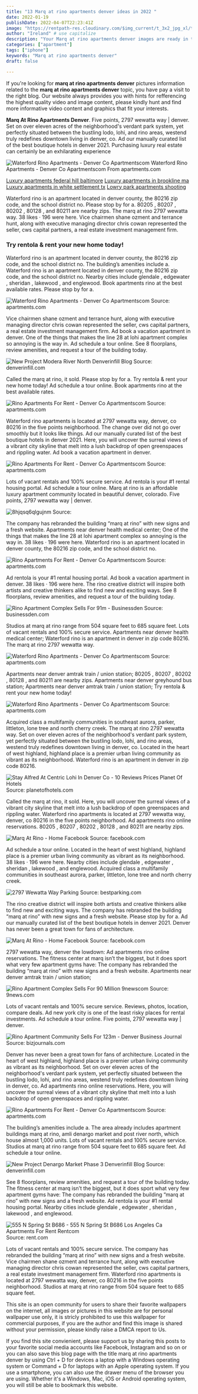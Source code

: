 ```yaml
---
title: "13 Marq at rino apartments denver ideas in 2022 "
date: 2022-01-19
publishDate: 2022-04-07T22:23:41Z
image: "https://rentpath-res.cloudinary.com/$img_current/t_3x2_jpg_xl/t_unpaid/6cccdc1958bfa4e5eac03a3898112fbd"
author: "Ireland" # use capitalize
description: "Your Marq at rino apartments denver images are ready in this website. Marq at rino apartments denver are a topic that is being searched for and liked by netizens now. You can Download the Marq at rino apartments denver files here. Get all free photos."
categories: ["apartment"]
tags: ["iphone"]
keywords: "Marq at rino apartments denver"
draft: false

---
```


If you're looking for **marq at rino apartments denver** pictures information related to the **marq at rino apartments denver** topic, you have pay a visit to the right  blog.  Our website always  provides you with  hints  for refferencing  the highest  quality video and image  content, please kindly hunt and find more informative video content and graphics  that fit your interests.

**Marq At Rino Apartments Denver**. Five points, 2797 wewatta way | denver. Set on over eleven acres of the neighborhood&#039;s verdant park system, yet perfectly situated between the bustling lodo, lohi, and rino areas, westend truly redefines downtown living in denver, co. Ad our manually curated list of the best boutique hotels in denver 2021. Purchasing luxury real estate can certainly be an exhilarating experience

![Waterford Rino Apartments - Denver Co Apartmentscom](https://images1.apartments.com/i2/BTNRm1h5oMiUXwgBiIV4qSZgRUjKUkpEcb3euggnGhs/117/waterford-rino-denver-co-building-photo.jpg?p=1 "Waterford Rino Apartments - Denver Co Apartmentscom")
Waterford Rino Apartments - Denver Co Apartmentscom From apartments.com

[Luxury apartments federal hill baltimore](/luxury-apartments-federal-hill-baltimore/)
[Luxury apartments in brookline ma](/luxury-apartments-in-brookline-ma/)
[Luxury apartments in white settlement tx](/luxury-apartments-in-white-settlement-tx/)
[Lowry park apartments shooting](/lowry-park-apartments-shooting/)

Waterford rino is an apartment located in denver county, the 80216 zip code, and the school district no. Please stop by for a. 80205 , 80207 , 80202 , 80128 , and 80211 are nearby zips. The marq at rino 2797 wewatta way. 38 likes · 196 were here. Vice chairmen shane ozment and terrance hunt, along with executive managing director chris cowan represented the seller, cws capital partners, a real estate investment management firm.

### Try rentola &amp; rent your new home today!

Waterford rino is an apartment located in denver county, the 80216 zip code, and the school district no. The building’s amenities include a. Waterford rino is an apartment located in denver county, the 80216 zip code, and the school district no. Nearby cities include glendale , edgewater , sheridan , lakewood , and englewood. Book apartments rino at the best available rates. Please stop by for a.


![Waterford Rino Apartments - Denver Co Apartmentscom](https://images1.apartments.com/i2/xNgw-ffOgbM0gI02BeZsesbH9A-DaOfb21dRAlkSOE0/111/waterford-rino-denver-co-primary-photo.jpg "Waterford Rino Apartments - Denver Co Apartmentscom")
Source: apartments.com

Vice chairmen shane ozment and terrance hunt, along with executive managing director chris cowan represented the seller, cws capital partners, a real estate investment management firm. Ad book a vacation apartment in denver. One of the things that makes the line 28 at lohi apartment complex so annoying is the way in. Ad schedule a tour online. See 8 floorplans, review amenities, and request a tour of the building today.

![New Project Modera River North Denverinfill Blog](https://difcdn.denverinfill.com/wp-content/uploads/2015/10/19043014/2015-10-31_modera-river-north-0.jpg "New Project Modera River North Denverinfill Blog")
Source: denverinfill.com

Called the marq at rino, it sold. Please stop by for a. Try rentola &amp; rent your new home today! Ad schedule a tour online. Book apartments rino at the best available rates.

![Rino Apartments For Rent - Denver Co Apartmentscom](https://images1.apartments.com/i2/_EIR1Lf4AjeoJTeasPm6FnPQAG5NbZiJL1iaJZLn7jQ/117/canvas-on-blake-denver-co-building-photo.jpg "Rino Apartments For Rent - Denver Co Apartmentscom")
Source: apartments.com

Waterford rino apartments is located at 2797 wewatta way, denver, co 80216 in the five points neighborhood. The change over did not go over smoothly but it looks like things. Ad our manually curated list of the best boutique hotels in denver 2021. Here, you will uncover the surreal views of a vibrant city skyline that melt into a lush backdrop of open greenspaces and rippling water. Ad book a vacation apartment in denver.

![Rino Apartments For Rent - Denver Co Apartmentscom](https://images1.apartments.com/i2/jNAvDL2_4XIteVtUG9b1AdxNmbbwqylf0QI0hC1HoE8/117/clocktower-lofts-denver-co-building-photo.jpg "Rino Apartments For Rent - Denver Co Apartmentscom")
Source: apartments.com

Lots of vacant rentals and 100% secure service. Ad rentola is your #1 rental housing portal. Ad schedule a tour online. Marq at rino is an affordable luxury apartment community located in beautiful denver, colorado. Five points, 2797 wewatta way | denver.

![8hjqsq6qlgujnm](https://assets.website-files.com/5c54ca7eb70744a8a7c08f78/61a57424b4202974a16c283a_IMG_9081.jpg "8hjqsq6qlgujnm")
Source: 

The company has rebranded the building “marq at rino” with new signs and a fresh website. Apartments near denver health medical center; One of the things that makes the line 28 at lohi apartment complex so annoying is the way in. 38 likes · 196 were here. Waterford rino is an apartment located in denver county, the 80216 zip code, and the school district no.

![Rino Apartments For Rent - Denver Co Apartmentscom](https://images1.apartments.com/i2/ygBxymZsp6YIVp97PUfpOQSzs9ayS2XnbCY8E3qt4Jo/117/the-gage-denver-co-building-photo.jpg "Rino Apartments For Rent - Denver Co Apartmentscom")
Source: apartments.com

Ad rentola is your #1 rental housing portal. Ad book a vacation apartment in denver. 38 likes · 196 were here. The rino creative district will inspire both artists and creative thinkers alike to find new and exciting ways. See 8 floorplans, review amenities, and request a tour of the building today.

![Rino Apartment Complex Sells For 91m - Businessden](https://s31833.pcdn.co/wp-content/uploads/2018/11/The-Marq-at-RiNo-2-600x380.jpg "Rino Apartment Complex Sells For 91m - Businessden")
Source: businessden.com

Studios at marq at rino range from 504 square feet to 685 square feet. Lots of vacant rentals and 100% secure service. Apartments near denver health medical center; Waterford rino is an apartment in denver in zip code 80216. The marq at rino 2797 wewatta way.

![Waterford Rino Apartments - Denver Co Apartmentscom](https://images1.apartments.com/i2/VNXMPXHDZgNOIcxrvfNRXGXo6RDgP6eluPQbUTfmnWY/117/waterford-rino-denver-co-building-photo.jpg?p=1 "Waterford Rino Apartments - Denver Co Apartmentscom")
Source: apartments.com

Apartments near denver amtrak train / union station; 80205 , 80207 , 80202 , 80128 , and 80211 are nearby zips. Apartments near denver greyhound bus station; Apartments near denver amtrak train / union station; Try rentola &amp; rent your new home today!

![Waterford Rino Apartments - Denver Co Apartmentscom](https://images1.apartments.com/i2/BTNRm1h5oMiUXwgBiIV4qSZgRUjKUkpEcb3euggnGhs/117/waterford-rino-denver-co-building-photo.jpg?p=1 "Waterford Rino Apartments - Denver Co Apartmentscom")
Source: apartments.com

Acquired class a multifamily communities in southeast aurora, parker, littleton, lone tree and north cherry creek. The marq at rino 2797 wewatta way. Set on over eleven acres of the neighborhood&#039;s verdant park system, yet perfectly situated between the bustling lodo, lohi, and rino areas, westend truly redefines downtown living in denver, co. Located in the heart of west highland, highland place is a premier urban living community as vibrant as its neighborhood. Waterford rino is an apartment in denver in zip code 80216.

![Stay Alfred At Centric Lohi In Denver Co - 10 Reviews Prices Planet Of Hotels](https://q-xx.bstatic.com/xdata/images/hotel/max500/164363951.jpg?k=bb79a2ddea5e09b2b9fb676c2eb62efde29f9feb48502318eef71f58a939f450&amp;o= "Stay Alfred At Centric Lohi In Denver Co - 10 Reviews Prices Planet Of Hotels")
Source: planetofhotels.com

Called the marq at rino, it sold. Here, you will uncover the surreal views of a vibrant city skyline that melt into a lush backdrop of open greenspaces and rippling water. Waterford rino apartments is located at 2797 wewatta way, denver, co 80216 in the five points neighborhood. Ad apartments rino online reservations. 80205 , 80207 , 80202 , 80128 , and 80211 are nearby zips.

![Marq At Rino - Home Facebook](https://lookaside.fbsbx.com/lookaside/crawler/media/?media_id=1667443303489036 "Marq At Rino - Home Facebook")
Source: facebook.com

Ad schedule a tour online. Located in the heart of west highland, highland place is a premier urban living community as vibrant as its neighborhood. 38 likes · 196 were here. Nearby cities include glendale , edgewater , sheridan , lakewood , and englewood. Acquired class a multifamily communities in southeast aurora, parker, littleton, lone tree and north cherry creek.

![2797 Wewatta Way Parking](https://d2uqqhmijd5j2z.cloudfront.net/files/609809/gallery/2797_Wewatta_Way_1.png20210514-7930-vdgxpa?1621018175 "2797 Wewatta Way Parking")
Source: bestparking.com

The rino creative district will inspire both artists and creative thinkers alike to find new and exciting ways. The company has rebranded the building “marq at rino” with new signs and a fresh website. Please stop by for a. Ad our manually curated list of the best boutique hotels in denver 2021. Denver has never been a great town for fans of architecture.

![Marq At Rino - Home Facebook](https://lookaside.fbsbx.com/lookaside/crawler/media/?media_id=1663410813892285 "Marq At Rino - Home Facebook")
Source: facebook.com

2797 wewatta way, denver the lowdown: Ad apartments rino online reservations. The fitness center at marq isn’t the biggest, but it does sport what very few apartment gyms have: The company has rebranded the building “marq at rino” with new signs and a fresh website. Apartments near denver amtrak train / union station;

![Rino Apartment Complex Sells For 90 Million 9newscom](https://media.9news.com/assets/KUSA/images/611464534/611464534_750x422.jpg "Rino Apartment Complex Sells For 90 Million 9newscom")
Source: 9news.com

Lots of vacant rentals and 100% secure service. Reviews, photos, location, compare deals. Ad new york city is one of the least risky places for rental investments. Ad schedule a tour online. Five points, 2797 wewatta way | denver.

![Rino Apartment Community Sells For 123m - Denver Business Journal](https://media.bizj.us/view/img/12154169/screen-shot-2021-11-24-at-13426-pm*1200xx1270-714-0-153.png "Rino Apartment Community Sells For 123m - Denver Business Journal")
Source: bizjournals.com

Denver has never been a great town for fans of architecture. Located in the heart of west highland, highland place is a premier urban living community as vibrant as its neighborhood. Set on over eleven acres of the neighborhood&#039;s verdant park system, yet perfectly situated between the bustling lodo, lohi, and rino areas, westend truly redefines downtown living in denver, co. Ad apartments rino online reservations. Here, you will uncover the surreal views of a vibrant city skyline that melt into a lush backdrop of open greenspaces and rippling water.

![Rino Apartments For Rent - Denver Co Apartmentscom](https://images1.apartments.com/i2/HTGMFbB96pJkQvCKdw9cJauulT3dDrZOe6wSTw40F_g/117/the-villas-denver-co-building-photo.jpg "Rino Apartments For Rent - Denver Co Apartmentscom")
Source: apartments.com

The building’s amenities include a. The area already includes apartment buildings marq at rino, amli denargo market and post river north, which house almost 1,000 units. Lots of vacant rentals and 100% secure service. Studios at marq at rino range from 504 square feet to 685 square feet. Ad schedule a tour online.

![New Project Denargo Market Phase 3 Denverinfill Blog](https://difcdn.denverinfill.com/wp-content/uploads/2018/09/19013208/2018-09-17_argyle-denargo-market-phase-3_0.jpg "New Project Denargo Market Phase 3 Denverinfill Blog")
Source: denverinfill.com

See 8 floorplans, review amenities, and request a tour of the building today. The fitness center at marq isn’t the biggest, but it does sport what very few apartment gyms have: The company has rebranded the building “marq at rino” with new signs and a fresh website. Ad rentola is your #1 rental housing portal. Nearby cities include glendale , edgewater , sheridan , lakewood , and englewood.

![555 N Spring St B686 - 555 N Spring St B686 Los Angeles Ca Apartments For Rent Rentcom](https://rentpath-res.cloudinary.com/$img_current/t_3x2_jpg_xl/t_unpaid/6cccdc1958bfa4e5eac03a3898112fbd "555 N Spring St B686 - 555 N Spring St B686 Los Angeles Ca Apartments For Rent Rentcom")
Source: rent.com

Lots of vacant rentals and 100% secure service. The company has rebranded the building “marq at rino” with new signs and a fresh website. Vice chairmen shane ozment and terrance hunt, along with executive managing director chris cowan represented the seller, cws capital partners, a real estate investment management firm. Waterford rino apartments is located at 2797 wewatta way, denver, co 80216 in the five points neighborhood. Studios at marq at rino range from 504 square feet to 685 square feet.

This site is an open community for users to share their favorite wallpapers on the internet, all images or pictures in this website are for personal wallpaper use only, it is stricly prohibited to use this wallpaper for commercial purposes, if you are the author and find this image is shared without your permission, please kindly raise a DMCA report to Us.

If you find this site convienient, please support us by sharing this posts to your favorite social media accounts like Facebook, Instagram and so on or you can also save this blog page with the title marq at rino apartments denver by using Ctrl + D for devices a laptop with a Windows operating system or Command + D for laptops with an Apple operating system. If you use a smartphone, you can also use the drawer menu of the browser you are using. Whether it's a Windows, Mac, iOS or Android operating system, you will still be able to bookmark this website.
